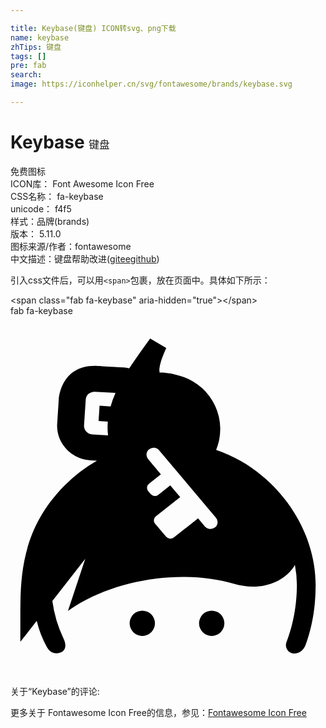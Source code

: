 ```yaml
---

title: Keybase(键盘) ICON转svg、png下载
name: keybase
zhTips: 键盘
tags: []
pre: fab
search: 
image: https://iconhelper.cn/svg/fontawesome/brands/keybase.svg

---
```


# Keybase  <small style="font-size: 60%;font-weight: 100">键盘</small>


<div class="detail-page">
<p>
<span><span class="badge-success badge">免费图标</span> </span>
<br/>
<span>
ICON库：
<span class="badge-secondary badge">Font Awesome Icon Free</span> 
</span>
<br/>
<span>
CSS名称：
<span class="badge-secondary badge">fa-keybase</span> 
</span>
<br/>
<span>
unicode：
<span class="badge-secondary badge">f4f5</span> 
<copy-btn content='f4f5' btn-title=""></copy-btn>
<copy-btn :content='String.fromCodePoint(parseInt("f4f5", 16))' btn-title="复制U"></copy-btn>
</span><br/><span>样式：<span class="badge-light badge">品牌(brands)</span></span>
<br/>
<span>
版本：
<span class="badge-secondary badge">5.11.0</span> 
</span>
<br/>
<span>图标来源/作者：<span class="badge-light badge">fontawesome</span></span> 
<br/>
<span class="zh-detail">中文描述：<span class="badge-primary badge">键盘</span><span class="help-link"><span>帮助改进</span>(<a href="https://gitee.com/liuwave/icon-helper/edit/master/json/fontawesome/brands/keybase.json" target="_blank" rel="noopener noreferrer">gitee</a><a href="https://github.com/liuwave/icon-helper/edit/master/json/fontawesome/brands/keybase.json" target="_blank" rel="noopener noreferrer">github</a></span>)</span><br/>
</p>
</div>
<div class="alert alert-dark">
  <i class="fab fa-keybase fa-xs"></i>
  <i class="fab fa-keybase fa-sm"></i>
  <i class="fab fa-keybase fa-lg"></i>
  <i class="fab fa-keybase fa-2x"></i>
  <i class="fab fa-keybase fa-3x"></i>
  <i class="fab fa-keybase fa-5x"></i>
  <i class="fab fa-keybase fa-7x"></i>
</div>
<div>
  <p>引入css文件后，可以用<code>&lt;span&gt;</code>包裹，放在页面中。具体如下所示：    
  </p>
  <div class="alert alert-primary" style="font-size: 14px">
    &lt;span class="fab fa-keybase" aria-hidden="true"&gt;&lt;/span&gt;
    <copy-btn content='<span class="fab fa-keybase" aria-hidden="true"></span>'></copy-btn>
  </div>
  <div class="alert alert-secondary">
    <i class="fab fa-keybase"
    style="font-size: 24px"
    aria-hidden="true"></i> fab fa-keybase
    <copy-btn content="fab fa-keybase" btn-title="复制图标名称"></copy-btn>
  </div>
</div>
<div id="svg" class="svg-wrap">
<svg xmlns="http://www.w3.org/2000/svg" viewBox="0 0 448 512"><path d="M286.17 419a18 18 0 1 0 18 18 18 18 0 0 0-18-18zm111.92-147.6c-9.5-14.62-39.37-52.45-87.26-73.71q-9.1-4.06-18.38-7.27a78.43 78.43 0 0 0-47.88-104.13c-12.41-4.1-23.33-6-32.41-5.77-.6-2-1.89-11 9.4-35L198.66 32l-5.48 7.56c-8.69 12.06-16.92 23.55-24.34 34.89a51 51 0 0 0-8.29-1.25c-41.53-2.45-39-2.33-41.06-2.33-50.61 0-50.75 52.12-50.75 45.88l-2.36 36.68c-1.61 27 19.75 50.21 47.63 51.85l8.93.54a214 214 0 0 0-46.29 35.54C14 304.66 14 374 14 429.77v33.64l23.32-29.8a148.6 148.6 0 0 0 14.56 37.56c5.78 10.13 14.87 9.45 19.64 7.33 4.21-1.87 10-6.92 3.75-20.11a178.29 178.29 0 0 1-15.76-53.13l46.82-59.83-24.66 74.11c58.23-42.4 157.38-61.76 236.25-38.59 34.2 10.05 67.45.69 84.74-23.84.72-1 1.2-2.16 1.85-3.22a156.09 156.09 0 0 1 2.8 28.43c0 23.3-3.69 52.93-14.88 81.64-2.52 6.46 1.76 14.5 8.6 15.74 7.42 1.57 15.33-3.1 18.37-11.15C429 443 434 414 434 382.32c0-38.58-13-77.46-35.91-110.92zM142.37 128.58l-15.7-.93-1.39 21.79 13.13.78a93 93 0 0 0 .32 19.57l-22.38-1.34a12.28 12.28 0 0 1-11.76-12.79L107 119c1-12.17 13.87-11.27 13.26-11.32l29.11 1.73a144.35 144.35 0 0 0-7 19.17zm148.42 172.18a10.51 10.51 0 0 1-14.35-1.39l-9.68-11.49-34.42 27a8.09 8.09 0 0 1-11.13-1.08l-15.78-18.64a7.38 7.38 0 0 1 1.34-10.34l34.57-27.18-14.14-16.74-17.09 13.45a7.75 7.75 0 0 1-10.59-1s-3.72-4.42-3.8-4.53a7.38 7.38 0 0 1 1.37-10.34L214 225.19s-18.51-22-18.6-22.14a9.56 9.56 0 0 1 1.74-13.42 10.38 10.38 0 0 1 14.3 1.37l81.09 96.32a9.58 9.58 0 0 1-1.74 13.44zM187.44 419a18 18 0 1 0 18 18 18 18 0 0 0-18-18z"/></svg>
</div>
<detail full-name='fa-keybase'></detail>
<div>
<p>关于“Keybase”的评论:</p>
</div>
<Vssue title="关于“Keybase”的评论" ></Vssue>    
<div><p>更多关于  Fontawesome Icon Free的信息，参见：<a target="_blank" href="https://iconhelper.cn/fontawesome.html">Fontawesome Icon Free</a>
</p></div>
